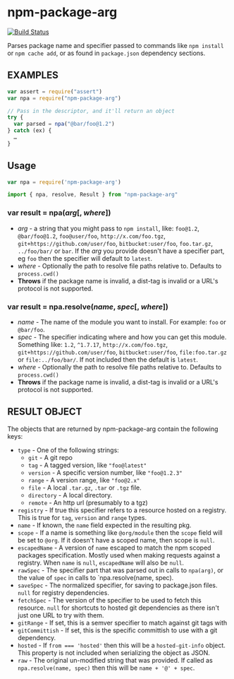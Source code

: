 # npm-package-arg

[![Build Status](https://travis-ci.org/npm/npm-package-arg.svg?branch=master)](https://travis-ci.org/npm/npm-package-arg)

Parses package name and specifier passed to commands like `npm install` or
`npm cache add`, or as found in `package.json` dependency sections.


## EXAMPLES

```javascript
var assert = require("assert")
var npa = require("npm-package-arg")

// Pass in the descriptor, and it'll return an object
try {
  var parsed = npa("@bar/foo@1.2")
} catch (ex) {
  …
}
```


## Usage

```js
var npa = require('npm-package-arg')
```

```js
import { npa, resolve, Result } from "npm-package-arg"
```


### var result = npa(*arg*[, *where*])

- *arg* - a string that you might pass to `npm install`, like:
  `foo@1.2`, `@bar/foo@1.2`, `foo@user/foo`, `http://x.com/foo.tgz`,
  `git+https://github.com/user/foo`, `bitbucket:user/foo`, `foo.tar.gz`,
  `../foo/bar/` or `bar`.  If the *arg* you provide doesn't have a specifier
  part, eg `foo` then the specifier will default to `latest`.
- *where* - Optionally the path to resolve file paths relative to. Defaults to
  `process.cwd()`
- **Throws** if the package name is invalid, a dist-tag is invalid or a URL's
  protocol is not supported.


### var result = npa.resolve(*name*, *spec*[, *where*])

- *name* - The name of the module you want to install. For example: `foo` or
  `@bar/foo`.
- *spec* - The specifier indicating where and how you can get this module.
  Something like: `1.2`, `^1.7.17`, `http://x.com/foo.tgz`,
  `git+https://github.com/user/foo`, `bitbucket:user/foo`, `file:foo.tar.gz` or
  `file:../foo/bar/`. If not included then the default is `latest`.
- *where* - Optionally the path to resolve file paths relative to. Defaults to
  `process.cwd()`
- **Throws** if the package name is invalid, a dist-tag is invalid or a URL's
  protocol is not supported.


## RESULT OBJECT

The objects that are returned by npm-package-arg contain the following
keys:

- `type` - One of the following strings:
  - `git` - A git repo
  - `tag` - A tagged version, like `"foo@latest"`
  - `version` - A specific version number, like `"foo@1.2.3"`
  - `range` - A version range, like `"foo@2.x"`
  - `file` - A local `.tar.gz`, `.tar` or `.tgz` file.
  - `directory` - A local directory.
  - `remote` - An http url (presumably to a tgz)
- `registry` - If true this specifier refers to a resource hosted on a
  registry.  This is true for `tag`, `version` and `range` types.
- `name` - If known, the `name` field expected in the resulting pkg.
- `scope` - If a name is something like `@org/module` then the `scope`
  field will be set to `@org`.  If it doesn't have a scoped name, then
  scope is `null`.
- `escapedName` - A version of `name` escaped to match the npm scoped packages
  specification. Mostly used when making requests against a registry. When
  `name` is `null`, `escapedName` will also be `null`.
- `rawSpec` - The specifier part that was parsed out in calls to `npa(arg)`,
  or the value of `spec` in calls to `npa.resolve(name, spec).
- `saveSpec` - The normalized specifier, for saving to package.json files.
  `null` for registry dependencies.
- `fetchSpec` - The version of the specifier to be used to fetch this
  resource.  `null` for shortcuts to hosted git dependencies as there isn't
  just one URL to try with them.
- `gitRange` - If set, this is a semver specifier to match against git tags with
- `gitCommittish` - If set, this is the specific committish to use with a git
  dependency.
- `hosted` - If `from === 'hosted'` then this will be a `hosted-git-info`
  object. This property is not included when serializing the object as
  JSON.
- `raw` - The original un-modified string that was provided.  If called as
  `npa.resolve(name, spec)` then this will be `name + '@' + spec`.
